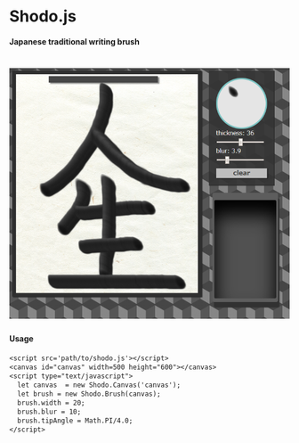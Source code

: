 # Shodo.js

#### Japanese traditional writing brush ####
# [![Shodo.js Capture](https://raw.githubusercontent.com/moritanian/shodo.js/gh-pages/screenshot/sample1.png)](https://moritanian.github.io/shodo.js/)

#### Usage
``` 
<script src='path/to/shodo.js'></script>
<canvas id="canvas" width=500 height="600"></canvas>
<script type="text/javascript"> 
  let canvas  = new Shodo.Canvas('canvas');
  let brush = new Shodo.Brush(canvas);
  brush.width = 20;
  brush.blur = 10;
  brush.tipAngle = Math.PI/4.0;
</script>
```
